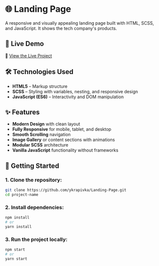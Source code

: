 # 🌐 Landing Page

A responsive and visually appealing landing page built with HTML, SCSS, and JavaScript. It shows the tech company's products. 

## 🚀 Live Demo

🔗 [View the Live Project](https://ykrapivka.github.io/Landing-Page/)

## 🛠 Technologies Used

- **HTML5** – Markup structure
- **SCSS** – Styling with variables, nesting, and responsive design
- **JavaScript (ES6)** – Interactivity and DOM manipulation

## ✨ Features

- **Modern Design** with clean layout
- **Fully Responsive** for mobile, tablet, and desktop
- **Smooth Scrolling** navigation
- **Image Gallery** or content sections with animations
- **Modular SCSS** architecture
- **Vanilla JavaScript** functionality without frameworks

## 🚀 Getting Started 

### 1. Clone the repository:

```bash
git clone https://github.com/ykrapivka/Landing-Page.git
cd project-name
```

### 2. Install dependencies:

```bash
npm install
# or
yarn install
```

### 3. Run the project locally:

```bash
npm start
# or
yarn start
```


